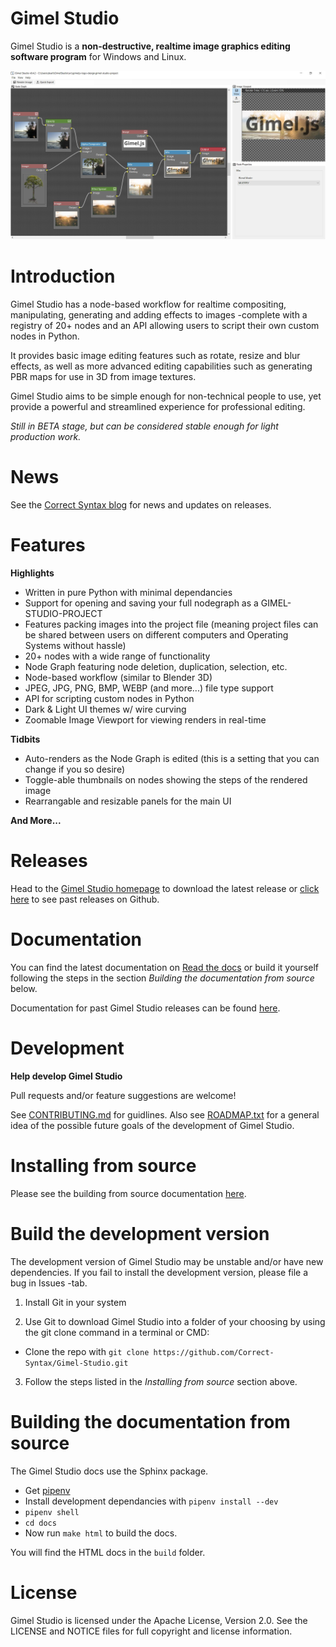 Gimel Studio
============

Gimel Studio is a **non-destructive, realtime image graphics editing software program** for Windows and Linux. 
 
!["Gimel Studio"](/screenshots/gimel-studio-v0.4.2-pre-release-ui.JPG?raw=true "Gimel Studio")


# Introduction

Gimel Studio has a node-based workflow for realtime compositing, manipulating, generating and adding effects to images -complete with a registry of 20+ nodes and an API allowing users to script their own custom nodes in Python.

It provides basic image editing features such as rotate, resize and blur effects, as well as more advanced editing capabilities such as generating PBR maps for use in 3D from image textures.

Gimel Studio aims to be simple enough for non-technical people to use, yet provide a powerful and streamlined experience for professional editing.

*Still in BETA stage, but can be considered stable enough for light production work.*


# News

See the <a href="https://correctsyntax.com/blog/">Correct Syntax blog</a> for news and updates on releases.


# Features

**Highlights**
  
  * Written in pure Python with minimal dependancies
  * Support for opening and saving your full nodegraph as a GIMEL-STUDIO-PROJECT
  * Features packing images into the project file (meaning project files can be shared between users on different computers and Operating Systems without hassle)
  * 20+ nodes with a wide range of functionality 
  * Node Graph featuring node deletion, duplication, selection, etc. 
  * Node-based workflow (similar to Blender 3D)
  * JPEG, JPG, PNG, BMP, WEBP (and more...) file type support
  * API for scripting custom nodes in Python
  * Dark & Light UI themes w/ wire curving
  * Zoomable Image Viewport for viewing renders in real-time

**Tidbits**

  * Auto-renders as the Node Graph is edited (this is a setting that you can change if you so desire)
  * Toggle-able thumbnails on nodes showing the steps of the rendered image
  * Rearrangable and resizable panels for the main UI

**And More...**


# Releases

Head to the <a href="https://correctsyntax.com/projects/gimel-studio/">Gimel Studio homepage</a> to download the latest release or <a href="https://github.com/Correct-Syntax/Gimel-Studio/releases">click here</a> to see past releases on Github.


# Documentation

You can find the latest documentation on <a href="https://gimel-studio.readthedocs.io/en/latest/">Read the docs</a> or build it yourself following the steps in the section *Building the documentation from source* below.

Documentation for past Gimel Studio releases can be found <a href="https://github.com/Correct-Syntax/Gimel-Studio/releases">here</a>.


# Development 

**Help develop Gimel Studio**

Pull requests and/or feature suggestions are welcome!

See [CONTRIBUTING.md](CONTRIBUTING.md) for guidlines. Also see [ROADMAP.txt](ROADMAP.txt) for a general idea of the possible future goals of the development of Gimel Studio.


# Installing from source

Please see the building from source documentation <a href="https://gimel-studio.readthedocs.io/en/latest/install.html#building-from-source">here</a>.


# Build the development version

The development version of Gimel Studio may be unstable and/or have new dependencies. If you fail to install the development version, please file a bug in Issues -tab.

1. Install Git in your system

2. Use Git to download Gimel Studio into a folder of your choosing by using the git clone command in a terminal or CMD:
  * Clone the repo with ``git clone https://github.com/Correct-Syntax/Gimel-Studio.git``

3. Follow the steps listed in the *Installing from source* section above.


# Building the documentation from source

The Gimel Studio docs use the Sphinx package.
  
  * Get <a href="https://pipenv.pypa.io/en/latest/">pipenv</a>
  * Install development dependancies with ``pipenv install --dev``
  * ``pipenv shell``
  * ``cd docs``
  * Now run ``make html`` to build the docs.

You will find the HTML docs in the ``build`` folder.


# License

Gimel Studio is licensed under the Apache License, Version 2.0. See the LICENSE and NOTICE files for full copyright and license information.

